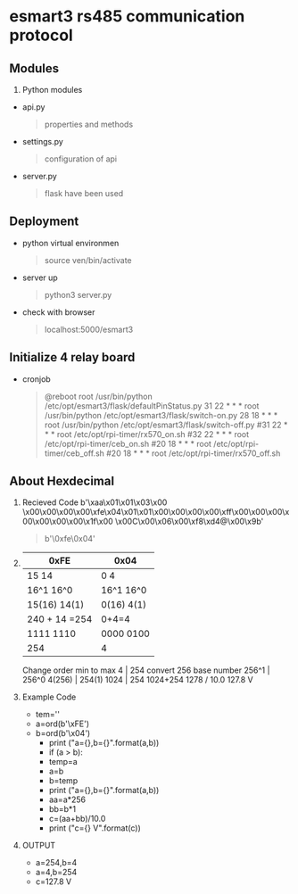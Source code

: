 # esmart3 rs485 communication protocol

## Modules

1. Python modules
 - api.py
   > properties and methods
 - settings.py
   > configuration of api
 - server.py
   > flask have been used

## Deployment
 - python virtual environmen
   > source ven/bin/activate
 - server up
   > python3 server.py
 - check with browser
   > localhost:5000/esmart3

## Initialize 4 relay board
 - cronjob
   > @reboot root /usr/bin/python /etc/opt/esmart3/flask/defaultPinStatus.py
   > 31 22 * * * root /usr/bin/python /etc/opt/esmart3/flask/switch-on.py
   > 28 18 * * * root /usr/bin/python /etc/opt/esmart3/flask/switch-off.py
   > #31 22 * * * root /etc/opt/rpi-timer/rx570_on.sh
   > #32 22 * * * root /etc/opt/rpi-timer/ceb_on.sh
   > #20 18 * * * root /etc/opt/rpi-timer/ceb_off.sh
   > #20 18 * * * root /etc/opt/rpi-timer/rx570_off.sh


## About Hexdecimal

1. Recieved Code
	b'\xaa\x01\x01\x03\x00 \x00\x00\x00\x00\xfe\x04\x01\x01\x00\x00\x00\x00\xff\x00\x00\x00\x00\x00\x00\x00\x1f\x00 \x00C\x00\x06\x00\xf8\xd4@\x00\x9b'

	> b'\0xfe\0x04'

2. 0xFE         	| 0x04
   -------------	|------------
   15	   14		| 0	4
   16^1   16^0		| 16^1 16^0
   15(16)  14(1) 	| 0(16) 4(1)
   240 + 14 =254	| 0+4=4
   1111 1110   		| 0000 0100
    254			| 4
   Change order min to max
    4			| 254
   convert 256 base number
   256^1  		| 256^0
   4(256) 		| 254(1)
    1024 		| 254
    1024+254
    1278 / 10.0
    127.8 V


3. Example Code
	- tem=''
	- a=ord(b'\xFE')                                                                                                
	- b=ord(b'\x04') 
        - print ("a={},b={}".format(a,b))                                                                               
        - if (a > b):                                                                                                   
        - temp=a
        - a=b
        - b=temp
        - print ("a={},b={}".format(a,b))
        - aa=a*256                                                                                                      
        - bb=b*1                                                                                                        
        - c=(aa+bb)/10.0
        - print ("c={} V".format(c)) 

4. OUTPUT

	- a=254,b=4
	- a=4,b=254
	- c=127.8 V

